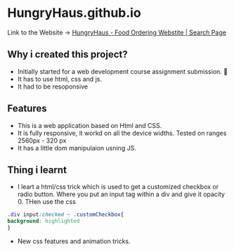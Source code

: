 # HungryHaus.github.io

Link to the Website -> [HungryHaus - Food Ordering Webstite | Search Page](https://mayank-jain-1.github.io/HungryHaus.github.io/)


## Why i created this project? 
- Initially started for a web development course assignment submission. 📄
- It has to use html, css and js. 
- It had to be resoponsive

## Features
- This is a web application based on Html and CSS.
- It is fully responsive, it workd on all the device widths. Tested on ranges 2560px - 320 px
- It has a little dom manipulaion usning JS. 

## Thing i learnt
- I leart a html/css trick which is used to get a customized checkbox or radio button. Where you put an input tag within a div and give it opacity 0. THen use the css
```css
.div input:checked ~ .customCheckbox{
background: highlighted
}
```
- New css features and animation tricks.
